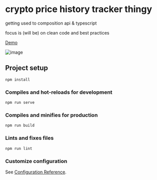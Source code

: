 # crypto price history tracker thingy

getting used to composition api & typescript

focus is (will be) on clean code and best practices

[Demo](https://distinct-rice.surge.sh/)

![image](https://user-images.githubusercontent.com/46557266/147598159-7651c298-7646-4d98-bb79-404cc4725797.png)


## Project setup
```
npm install
```

### Compiles and hot-reloads for development
```
npm run serve
```

### Compiles and minifies for production
```
npm run build
```

### Lints and fixes files
```
npm run lint
```

### Customize configuration
See [Configuration Reference](https://cli.vuejs.org/config/).
